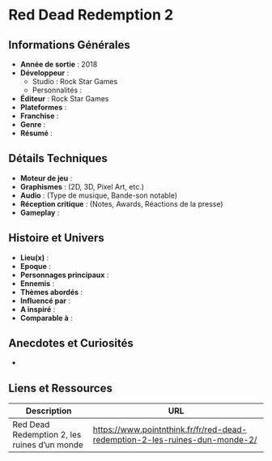 

# Red Dead Redemption 2

## Informations Générales

- **Année de sortie** : 2018
- **Développeur** : 
	- Studio : Rock Star Games
	- Personnalités : 
- **Éditeur** : Rock Star Games
- **Plateformes** : 
- **Franchise** : 
- **Genre** :
- **Résumé** : 

## Détails Techniques
- **Moteur de jeu** : 
- **Graphismes** : (2D, 3D, Pixel Art, etc.)
- **Audio** : (Type de musique, Bande-son notable)
- **Réception critique** : (Notes, Awards, Réactions de la presse)
- **Gameplay** :

## Histoire et Univers
- **Lieu(x)** : 
- **Epoque** : 
- **Personnages principaux** : 
- **Ennemis** :
- **Thèmes abordés** : 
- **Influencé par** :
- **A inspiré** : 
- **Comparable à** :
## Anecdotes et Curiosités
- 
## Liens et Ressources

| Description                                  | URL                                                                         |
| -------------------------------------------- | --------------------------------------------------------------------------- |
| Red Dead Redemption 2, les ruines d’un monde | https://www.pointnthink.fr/fr/red-dead-redemption-2-les-ruines-dun-monde-2/ |
